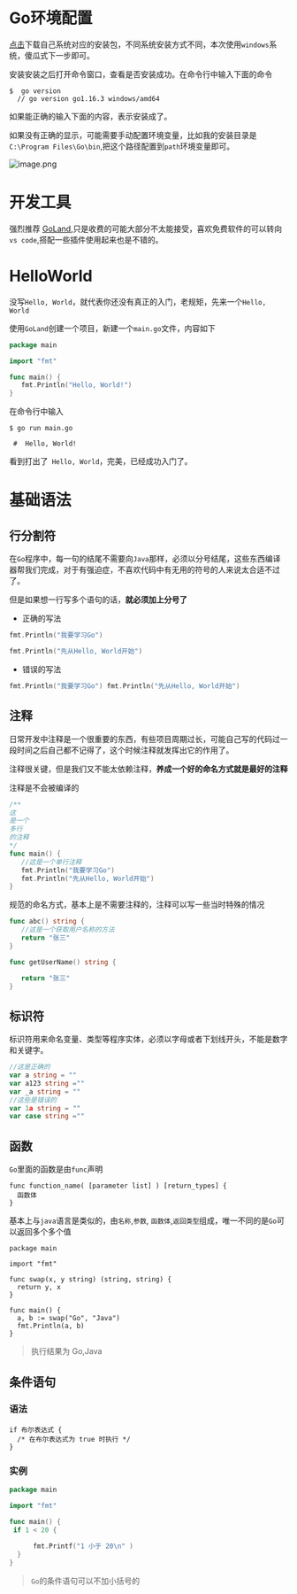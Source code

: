 # Go环境配置

[点击](https://golang.org/dl/)下载自己系统对应的安装包，不同系统安装方式不同，本次使用`windows`系统，傻瓜式下一步即可。

安装安装之后打开命令窗口，查看是否安装成功。在命令行中输入下面的命令

```shell
$  go version
  // go version go1.16.3 windows/amd64
```

如果能正确的输入下面的内容，表示安装成了。

如果没有正确的显示，可能需要手动配置环境变量，比如我的安装目录是`C:\Program Files\Go\bin`,把这个路径配置到`path`环境变量即可。

![image.png](https://p9-juejin.byteimg.com/tos-cn-i-k3u1fbpfcp/acb7c505fece4ce48b58a70b6a42f5f6~tplv-k3u1fbpfcp-watermark.image)

# 开发工具

强烈推荐 [GoLand](https://www.jetbrains.com/go/),只是收费的可能大部分不太能接受，喜欢免费软件的可以转向`vs code`,搭配一些插件使用起来也是不错的。

# HelloWorld
 没写`Hello, World`，就代表你还没有真正的入门，老规矩，先来一个`Hello, World`

 使用`GoLand`创建一个项目，新建一个`main.go`文件，内容如下
 ```go
 package main

import "fmt"

func main() {
	fmt.Println("Hello, World!")
} 
```

在命令行中输入
```shell
$ go run main.go
 
 #  Hello, World!

```
看到打出了` Hello, World`，完美，已经成功入门了。
#  基础语法
## 行分割符

 在`Go`程序中，每一句的结尾不需要向`Java`那样，必须以分号结尾，这些东西编译器帮我们完成，对于有强迫症，不喜欢代码中有无用的符号的人来说太合适不过了。

 但是如果想一行写多个语句的话，**就必须加上分号了**
 * 正确的写法

 ```go
 fmt.Println("我要学习Go")

 fmt.Println("先从Hello, World开始")

 ```
  * 错误的写法

 ```go
 fmt.Println("我要学习Go") fmt.Println("先从Hello, World开始")

 ```

 ## 注释
 日常开发中注释是一个很重要的东西，有些项目周期过长，可能自己写的代码过一段时间之后自己都不记得了，这个时候注释就发挥出它的作用了。

 注释很关键，但是我们又不能太依赖注释，**养成一个好的命名方式就是最好的注释**

 注释是不会被编译的

 ```go 
 /**
这
是一个
多行
的注释
*/
func main() {
	//这是一个单行注释
    fmt.Println("我要学习Go")
	fmt.Println("先从Hello, World开始")
}

 ```

 规范的命名方式，基本上是不需要注释的，注释可以写一些当时特殊的情况
 ```go
 func abc() string {
	//这是一个获取用户名称的方法
	return "张三"
}

func getUserName() string {

	return "张三"
}

 ```
 ## 标识符

 标识符用来命名变量、类型等程序实体，必须以字母或者下划线开头，不能是数字和关键字。

 ```go
 //这是正确的
var a string = ""
var a123 string =""
var _a string = ""
//这些是错误的
var 1a string = ""
var case string =""

 ```
 ## 函数
 `Go`里面的函数是由`func`声明
 ```
 func function_name( [parameter list] ) [return_types] {
   函数体
}
 ```
 基本上与`java`语言是类似的，由`名称`,`参数`,  `函数体`,`返回类型`组成，唯一不同的是`Go`可以返回多个多个值
 ```
 package main

import "fmt"

func swap(x, y string) (string, string) {
   return y, x
}

func main() {
   a, b := swap("Go", "Java")
   fmt.Println(a, b)
}
 ``` 

> 执行结果为 Go,Java
## 条件语句
### 语法

 ```
 if 布尔表达式 {
   /* 在布尔表达式为 true 时执行 */
}
 ```
 ### 实例

 ```go
 package main

import "fmt"

func main() {
  if 1 < 20 {
     
       fmt.Printf("1 小于 20\n" )
   }
}
 ```
 > `Go`的条件语句可以不加小括号的